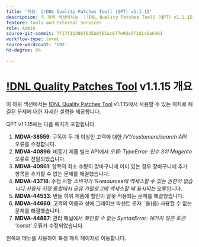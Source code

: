 ```yaml
---
title: '개요: [!DNL Quality Patches Tool] (QPT) v1.1.15'
description: 이 하위 섹션에서는  [!DNL Quality Patches Tool] (QPT) v1.1.15에서 사용할 수 있는 패치로 해결된 문제에 대한 자세한 설명을 제공합니다.
feature: Tools and External Services
role: Admin
source-git-commit: 7f17f1b286f635b8f65ac877e9de5f1d1a6a6461
workflow-type: tm+mt
source-wordcount: '192'
ht-degree: 0%

---
```


# [!DNL Quality Patches Tool](QPT) v1.1.15 개요

이 하위 섹션에서는 [!DNL Quality Patches Tool](QPT) v1.1.15에서 사용할 수 있는 패치로 해결된 문제에 대한 자세한 설명을 제공합니다.

QPT v1.1.15에는 다음 패치가 포함됩니다.

1. **MDVA-38559**: 구독이 두 개 이상인 고객에 대한 */V1/customers/search API* 오류를 수정합니다.
1. **MDVA-40896**: 비동기 제품 벌크 API에서 *오류: TypeError: 인수 3이 Magento* 오류로 전달되었습니다.
1. **MDVA-40961**: 항목의 최소 수량이 장바구니에 이미 있는 경우 장바구니에 추가 항목을 추가할 수 없는 문제를 해결했습니다.
1. **MDVA-43718**: 수정 사항 *소비자가 %resources에 액세스할 수 있는 권한이 없습니다.사용자 지정 통합에서 공유 카탈로그에 액세스할 때 표시되는* 오류입니다.
1. **MDVA-44533**: 번들 하위 제품에 할인이 잘못 적용되는 문제를 해결했습니다.
1. **MDVA-44660**: 고객의 이름과 성에 그레이브 악센트 문자 ``` ` ```을(를) 사용할 수 없는 문제를 해결했습니다.
1. **MDVA-44887**: 관리 패널에서 *확인할 수 없는 SyntaxError: 예기치 않은 토큰 &#39;const&#39;* 오류가 수정되었습니다.

왼쪽의 메뉴를 사용하여 특정 패치 페이지로 이동합니다.

